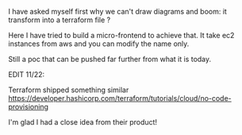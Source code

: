 I have asked myself first why we can't draw diagrams and boom: it transform into a terraform file ?

Here I have tried to build a micro-frontend to achieve that. It take ec2 instances from aws and you can modify the name only.

Still a poc that can be pushed far further from what it is today.


EDIT 11/22:

Terraform shipped something similar
https://developer.hashicorp.com/terraform/tutorials/cloud/no-code-provisioning

I'm glad I had a close idea from their product!
